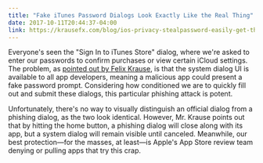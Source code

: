 ```yaml
---
title: "Fake iTunes Password Dialogs Look Exactly Like the Real Thing"
date: 2017-10-11T20:44:37-04:00
link: https://krausefx.com/blog/ios-privacy-stealpassword-easily-get-the-users-apple-id-password-just-by-asking
---
```


Everyone's seen the "Sign In to iTunes Store" dialog, where we're asked to enter our passwords to confirm purchases or view certain iCloud settings. The problem, as [pointed out by Felix Krause][felix], is that the system dialog UI is available to all app developers, meaning a malicious app could present a fake password prompt. Considering how conditioned we are to quickly fill out and submit these dialogs, this particular phishing attack is potent.

Unfortunately, there's no way to visually distinguish an official dialog from a phishing dialog, as the two look identical. However, Mr. Krause points out that by hitting the home button, a phishing dialog will close along with its app, but a system dialog will remain visible until canceled. Meanwhile, our best protection—for the masses, at least—is Apple's App Store review team denying or pulling apps that try this crap. 

[felix]: https://krausefx.com/blog/ios-privacy-stealpassword-easily-get-the-users-apple-id-password-just-by-asking